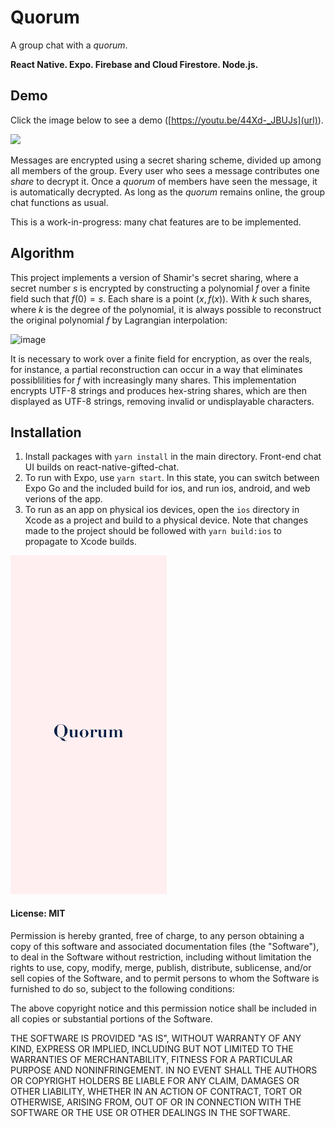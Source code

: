 # Quorum

A group chat with a _quorum_.

**React Native. Expo. Firebase and Cloud Firestore. Node.js.**

## Demo

Click the image below to see a demo ([https://youtu.be/44Xd-_JBUJs](url)).

<a href="https://youtu.be/44Xd-_JBUJs"><img width="589" src="https://github.com/david-shao318/QuorumGroupChat/assets/57266876/8d8667cc-e5ff-4c91-b8d8-09b722b8bfd9"></a>

Messages are encrypted using a secret sharing scheme, divided up among all members of the group. Every user who sees a message contributes one _share_ to decrypt it. Once a _quorum_ of members have seen the message, it is automatically decrypted. As long as the _quorum_ remains online, the group chat functions as usual.

This is a work-in-progress: many chat features are to be implemented.

## Algorithm

This project implements a version of Shamir's secret sharing, where a secret number $s$ is encrypted by constructing a polynomial $f$ over a finite field such that $f(0) = s$. Each share is a point $(x, f(x))$. With $k$ such shares, where $k$ is the degree of the polynomial, it is always possible to reconstruct the original polynomial $f$ by Lagrangian interpolation:

![image](https://wikimedia.org/api/rest_v1/media/math/render/svg/c592c649fc468bcf4b4881e5003b3de3586f2368)

It is necessary to work over a finite field for encryption, as over the reals, for instance, a partial reconstruction can occur in a way that eliminates possiblilities for $f$ with increasingly many shares. This implementation encrypts UTF-8 strings and produces hex-string shares, which are then displayed as UTF-8 strings, removing invalid or undisplayable characters.

## Installation

1. Install packages with `yarn install` in the main directory. Front-end chat UI builds on react-native-gifted-chat.
2. To run with Expo, use `yarn start`. In this state, you can switch between Expo Go and the included build for ios, and run ios, android, and web verions of the app.
3. To run as an app on physical ios devices, open the `ios` directory in Xcode as a project and build to a physical device. Note that changes made to the project should be followed with `yarn build:ios` to propagate to Xcode builds.

<img src="assets/splash.png" width="250"/>

#### License: MIT

Permission is hereby granted, free of charge, to any person obtaining a copy of this software and associated documentation files (the "Software"), to deal in the Software without restriction, including without limitation the rights to use, copy, modify, merge, publish, distribute, sublicense, and/or sell copies of the Software, and to permit persons to whom the Software is furnished to do so, subject to the following conditions:

The above copyright notice and this permission notice shall be included in all copies or substantial portions of the Software.

THE SOFTWARE IS PROVIDED "AS IS", WITHOUT WARRANTY OF ANY KIND, EXPRESS OR IMPLIED, INCLUDING BUT NOT LIMITED TO THE WARRANTIES OF MERCHANTABILITY, FITNESS FOR A PARTICULAR PURPOSE AND NONINFRINGEMENT. IN NO EVENT SHALL THE AUTHORS OR COPYRIGHT HOLDERS BE LIABLE FOR ANY CLAIM, DAMAGES OR OTHER LIABILITY, WHETHER IN AN ACTION OF CONTRACT, TORT OR OTHERWISE, ARISING FROM, OUT OF OR IN CONNECTION WITH THE SOFTWARE OR THE USE OR OTHER DEALINGS IN THE SOFTWARE.

